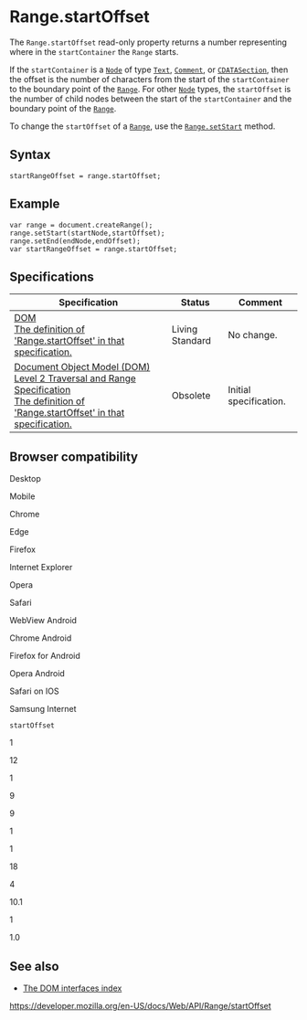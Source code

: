 # Range.startOffset

The `Range.startOffset` read-only property returns a number representing where in the `startContainer` the `Range` starts.

If the `startContainer` is a [`Node`](../node) of type [`Text`](../text), [`Comment`](../comment), or [`CDATASection`](../cdatasection), then the offset is the number of characters from the start of the `startContainer` to the boundary point of the [`Range`](../range). For other [`Node`](../node) types, the `startOffset` is the number of child nodes between the start of the `startContainer` and the boundary point of the [`Range`](../range).

To change the `startOffset` of a [`Range`](../range), use the [`Range.setStart`](setstart) method.

## Syntax

    startRangeOffset = range.startOffset;

## Example

    var range = document.createRange();
    range.setStart(startNode,startOffset);
    range.setEnd(endNode,endOffset);
    var startRangeOffset = range.startOffset;

## Specifications

<table><thead><tr class="header"><th>Specification</th><th>Status</th><th>Comment</th></tr></thead><tbody><tr class="odd"><td><a href="https://dom.spec.whatwg.org/#dom-range-startoffset">DOM<br />
<span class="small">The definition of 'Range.startOffset' in that specification.</span></a></td><td><span class="spec-living">Living Standard</span></td><td>No change.</td></tr><tr class="even"><td><a href="https://www.w3.org/TR/DOM-Level-2-Traversal-Range/ranges.html#Level-2-Range-attr-startOffset">Document Object Model (DOM) Level 2 Traversal and Range Specification<br />
<span class="small">The definition of 'Range.startOffset' in that specification.</span></a></td><td><span class="spec-obsolete">Obsolete</span></td><td>Initial specification.</td></tr></tbody></table>

## Browser compatibility

Desktop

Mobile

Chrome

Edge

Firefox

Internet Explorer

Opera

Safari

WebView Android

Chrome Android

Firefox for Android

Opera Android

Safari on IOS

Samsung Internet

`startOffset`

1

12

1

9

9

1

1

18

4

10.1

1

1.0

## See also

- [The DOM interfaces index](../document_object_model)

<a href="https://developer.mozilla.org/en-US/docs/Web/API/Range/startOffset" class="_attribution-link">https://developer.mozilla.org/en-US/docs/Web/API/Range/startOffset</a>
